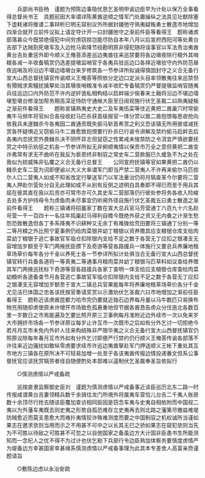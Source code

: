<!-- { "loadSidebar": true } -->

　　兵部尚书臣杨　谨题为预陈边事隐忧恳乞圣明申谕边臣早为计处以保万全事看得总督尚书王　具题前因大率谓详陈黄酋逆顺之情军门处置操纵之法具见壮猷除塞下虚耗诸将推诿二事辩析巳明无容别议外所据封疆弛守熟夷疑叛勇士散逸市地增加四渐合就开立前件议拟上请定夺计开一曰封疆弛守之渐前件臣等看得王　题称诸虏部落甚众今既禁绝侵犯中间穷虏窃掠岂能尽防自本年八月以后宣府西阳河等处黄台吉部下达贼剳死墩军及入边抢马索降节经勘明原非侵犯随将误事官以军法责治夷酋黄台吉处重惩外即今顺义王俺荅添差巡边夷酋往来巡禁要将各边墩夜除行粮外其哨粮各减一半收备犒赏仍选差提墩监哨官于各夷兵驻巡边口各择近墩驻守内外防范昼夜巡哨及将沿边不堪边墙墩台来岁修筑各一节参详所拟诚得慎固封守之义合无备行宣大山西总督抚镇官传谕顺义王俺荅等照依分定边口定派头目率领散夷往来巡禁但有猾贼求索騒扰擒拏处治其墩夜哨粮准令减半收贮专备犒赏仍严督提墩监哨官随夷兵往巡边口内外防范不许内逆奸诡私相构结以启衅端少俟春来土融将沿边不堪边墙壕堑墩台修浚加帮务期高深足恃防守通候大臣至日阅视施行伏乞圣裁二曰熟夷疑叛之渐前件看得王　　题称宣镇熟夷史大史二及车夷伍栾等住近黄把二酋巢穴时常偷夷牛马频年将官纠合各役收赶马匹杀获首级报官一体分赏以致二酋抱恨每思收抢向依我兵未遂雠杀今各夷因二酋通贡既失偷马斩首希赏之利又恐该镇无所用彼或减抚赏各怀疑惧近又窃偷马牛二酋愈致抱恨要行扑杀巳行谕令讲解及禁约偷马启衅去后各夷内恋抚赏外畏雠杀决不阴怀异志但鼠窃之性累戒未悛禁防之令湏宜严慎欲要抚赏之中特示劝惩之机各一节参详所拟无非俯顺夷情以保贡市万全之意但黄把二酋变诈弗常有求无不曲听在我反为亵恩终非制驭之常史车二营款服巳久缓急不为之处在我似为损威殊非弘覆之义合无备行总督王　　公同宣府抚镇等官如果黄把二酋仍以雠杀史车二营为词即便谕以大义大率谓军门即当严禁二营夷人不许再来偷尔马匹掠尔人口二营夷人如或不知省改定行拏送军门以军法重治仍将月犒查革今尔要将二营夷人押赴尔营处分自无此理如或不从别有反侧之迹明白具奏即不得巳而至于用兵其屈在彼其直在我以后贡亦可常市亦可久其史车二营部落仍行彼处参将务各收入险峻去处多方护持毋令为虏鱼肉未尽事宜仍听阃外径自施行伏乞圣裁五曰勇士散逸之渐前件看得王　　题称三镇诸将招蓄家丁数在宣大总兵官马芳营通丁六百九十六名赵岢营一千一百四十一名往年捣巢赶马得利自赡今既绝外获之资又无内飬之计渐生愁怨恐致散逸但各丁多系降夷不识耕种又无余丁有难拨给荒田要将三镇通丁分别一等二等月粮之外比照宁夏事例仍给肉菜银并幼丁粮银以资养赡其应支粮银仓库支给肉菜幼丁粮银于逃亡事故官军临仓扣除银内支给不足之数于各营无丁应扣之银凑支无容增加岁额至于军门两掖抚臣摽下及奇游等营各路援兵一体施行又要总兵养廉地租草场草价每年各分千金以养死士各一节参详所拟计处俱当合无备行宣大山西总督抚镇官转行兵备各道将一等真夷二等通事月粮肉菜并幼丁粮银马匹草料如议查给养赡其军门两掖巡抚标下奇游等营各路援兵各家丁查明一体支给应支粮银仓库查给肉菜幼粮听各道备查节月各营逃亡事故官军临仓扣除银内支给不足之数于各营无丁应扣之银凑支无容增加岁额至于宣大二镇总兵官果能每年将养廉地租草场草价各分千金尤见洁巳体国之忠各该抚按官奏请奖赏以示激劝伏乞圣裁六曰市地增加之渐前任臣看得王　题称近该虏酋昆都力哈市完仍要就近独石边界每月量以马牛数匹只易换布物充用随却虏使原未许增开市场致危孤悬重地但节据各酋恳告虏众分住迤北各数百里一岁数日之市焉能遍及乞要比照开原三卫事例每月准附近边外续市一次以免来岁大市拥挤市场各一节参详原议每岁止许互市一次既市之后如有分外乞讨一切拒绝今若月月互市未免内外奸人往来构结殊非严限华夷之义合无备行宣大山西督抚镇官仍照原议除每年春月互市外如有分外乞讨即便严行禁约仍行顺义王俺荅传谕各部落不许往来近边骚扰如敢纵零虏要求续市许巡边夷酋拏赴军门押送顺义王帐下重处其互市地方三镇各在原所决不可轻易加增一处至于各该夷酋传报边情投递番文但系公事督抚官应该抚赏犒劳者径自随便酌处本部难以遥制伏乞圣裁奉圣旨依拟行 

　　○慎测虏情以严戒备疏 

　　巡按直隶监察御史臣刘　谨题为慎测虏情以严戒备事近该臣巡历北东二路一时传报咸谓黄台吉妻领精兵数千余骑往龙门所境外将属夷车营恰儿台吉二千夷人账房数十余顶尽行抢去随该臣覆加查访相同臣因是窃念车夷与史夷自相依附而中国视二夷以为外藩车夷既去则史夷之形势自孤恐难存立史夷再去则北路之藩篱尽撤益难堤防贼愈近而莫支患愈大而难扑夷情狡诈殊难测度而要之中国制驭之机权诚所当谨如果志在邀求欤则当用而示之不用甚不可中之以长其无巳之骄如果志在窥犯欤则当先为不可胜以待敌之可胜甚不可忽之以自弛国家之备虽边方大计固非臣愚书生所能测知而一念杞人之忧不得不为过计也伏乞勑下兵部行令边臣熟加体察务要慎度虏情严为堤备边方幸甚国家幸甚缘系慎测虏情以严戒备事理为此具本专差舍人高富亲赍谨题请旨 

　　○敷陈边虑以永治安疏 

